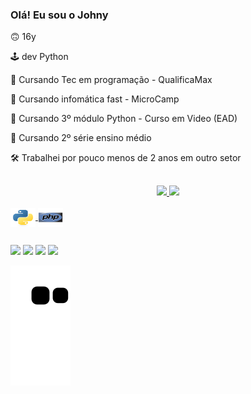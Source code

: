 ### Olá! Eu sou o Johny
🙃 16y

🕹️ dev Python

📗 Cursando Tec em programação - QualificaMax

📘 Cursando infomática fast - MicroCamp

📙 Cursando 3º módulo Python - Curso em Video (EAD)

📒 Cursando 2º série ensino médio

🛠️ Trabalhei por pouco menos de 2 anos em outro setor
##
##

<div align="center">
  <a href="https://github.com/Johny-007">
  <img height="130em" src="https://github-readme-stats.vercel.app/api?username=Johny-007&show_icons=true&theme=dark&include_all_commits=true&count_private=true"/>
  <img height="130em" src="https://github-readme-stats.vercel.app/api/top-langs/?username=Johny-007&layout=compact&langs_count=7&theme=dark"/>
</div>
<div style="display: inline_block"><br>
  <img align="center" alt="Rafa-Python" height="30" width="40" src="https://raw.githubusercontent.com/devicons/devicon/master/icons/python/python-original.svg">
  <img align="center" alt="Rafa-Php" height="30" width="40" src="https://raw.githubusercontent.com/devicons/devicon/master/icons/php/php-original.svg">  
</div>  
 
##
## 
  
<div>
  <a href="https://instagram.com/johny_1667" target="_blank"><img src="https://img.shields.io/badge/-Instagram-%23E4405F?style=for-the-badge&logo=instagram&logoColor=white" target="_blank"></a>
 	<a href = "mailto:johny.b.santos007@gmail.com"><img src="https://img.shields.io/badge/-Gmail-%23333?style=for-the-badge&logo=gmail&logoColor=white" target="_blank"></a>
  <a href="https://www.linkedin.com/in/johny-barbosa-santos-201607240" target="_blank"><img src="https://img.shields.io/badge/-LinkedIn-%230077B5?style=for-the-badge&logo=linkedin&logoColor=white" target="_blank"></a>
  <a href="https://t.me/Johny1667" target="_blank"><img src="https://img.shields.io/badge/Telegram-2CA5E0?style=for-the-badge&logo=telegram&logoColor=white" target="_blank"></a>  
  
  ![Snake animation](https://github.com/Johny-007/Johny-007/blob/output/github-contribution-grid-snake.svg)
  
</div>  

